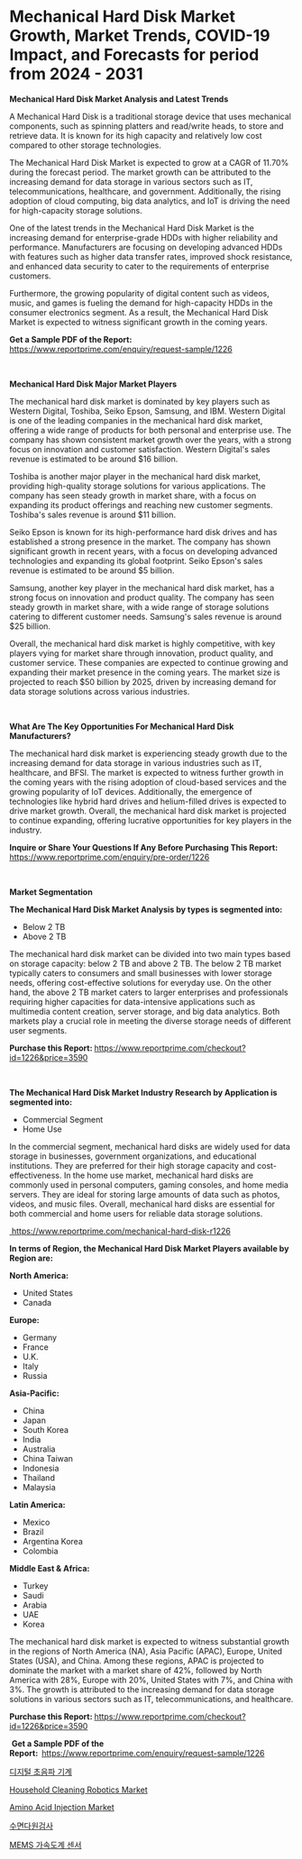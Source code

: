 <p><h1>Mechanical Hard Disk Market Growth, Market Trends, COVID-19 Impact, and Forecasts for period from 2024 - 2031</h1></p><p><strong>Mechanical Hard Disk Market Analysis and Latest Trends</strong></p>
<p><p>A Mechanical Hard Disk is a traditional storage device that uses mechanical components, such as spinning platters and read/write heads, to store and retrieve data. It is known for its high capacity and relatively low cost compared to other storage technologies.</p><p>The Mechanical Hard Disk Market is expected to grow at a CAGR of 11.70% during the forecast period. The market growth can be attributed to the increasing demand for data storage in various sectors such as IT, telecommunications, healthcare, and government. Additionally, the rising adoption of cloud computing, big data analytics, and IoT is driving the need for high-capacity storage solutions.</p><p>One of the latest trends in the Mechanical Hard Disk Market is the increasing demand for enterprise-grade HDDs with higher reliability and performance. Manufacturers are focusing on developing advanced HDDs with features such as higher data transfer rates, improved shock resistance, and enhanced data security to cater to the requirements of enterprise customers.</p><p>Furthermore, the growing popularity of digital content such as videos, music, and games is fueling the demand for high-capacity HDDs in the consumer electronics segment. As a result, the Mechanical Hard Disk Market is expected to witness significant growth in the coming years.</p></p>
<p><strong>Get a Sample PDF of the Report:&nbsp;</strong> <a href="https://www.reportprime.com/enquiry/request-sample/1226">https://www.reportprime.com/enquiry/request-sample/1226</a></p>
<p>&nbsp;</p>
<p><strong>Mechanical Hard Disk Major Market Players</strong></p>
<p><p>The mechanical hard disk market is dominated by key players such as Western Digital, Toshiba, Seiko Epson, Samsung, and IBM. Western Digital is one of the leading companies in the mechanical hard disk market, offering a wide range of products for both personal and enterprise use. The company has shown consistent market growth over the years, with a strong focus on innovation and customer satisfaction. Western Digital's sales revenue is estimated to be around $16 billion.</p><p>Toshiba is another major player in the mechanical hard disk market, providing high-quality storage solutions for various applications. The company has seen steady growth in market share, with a focus on expanding its product offerings and reaching new customer segments. Toshiba's sales revenue is around $11 billion.</p><p>Seiko Epson is known for its high-performance hard disk drives and has established a strong presence in the market. The company has shown significant growth in recent years, with a focus on developing advanced technologies and expanding its global footprint. Seiko Epson's sales revenue is estimated to be around $5 billion.</p><p>Samsung, another key player in the mechanical hard disk market, has a strong focus on innovation and product quality. The company has seen steady growth in market share, with a wide range of storage solutions catering to different customer needs. Samsung's sales revenue is around $25 billion.</p><p>Overall, the mechanical hard disk market is highly competitive, with key players vying for market share through innovation, product quality, and customer service. These companies are expected to continue growing and expanding their market presence in the coming years. The market size is projected to reach $50 billion by 2025, driven by increasing demand for data storage solutions across various industries.</p></p>
<p>&nbsp;</p>
<p><strong>What Are The Key Opportunities For Mechanical Hard Disk Manufacturers?</strong></p>
<p><p>The mechanical hard disk market is experiencing steady growth due to the increasing demand for data storage in various industries such as IT, healthcare, and BFSI. The market is expected to witness further growth in the coming years with the rising adoption of cloud-based services and the growing popularity of IoT devices. Additionally, the emergence of technologies like hybrid hard drives and helium-filled drives is expected to drive market growth. Overall, the mechanical hard disk market is projected to continue expanding, offering lucrative opportunities for key players in the industry.</p></p>
<p><strong>Inquire or Share Your Questions If Any Before Purchasing This Report:</strong> <a href="https://www.reportprime.com/enquiry/pre-order/1226">https://www.reportprime.com/enquiry/pre-order/1226</a></p>
<p>&nbsp;</p>
<p><strong>Market Segmentation</strong></p>
<p><strong>The Mechanical Hard Disk Market Analysis by types is segmented into:</strong></p>
<p><ul><li>Below 2 TB</li><li>Above 2 TB</li></ul></p>
<p><p>The mechanical hard disk market can be divided into two main types based on storage capacity: below 2 TB and above 2 TB. The below 2 TB market typically caters to consumers and small businesses with lower storage needs, offering cost-effective solutions for everyday use. On the other hand, the above 2 TB market caters to larger enterprises and professionals requiring higher capacities for data-intensive applications such as multimedia content creation, server storage, and big data analytics. Both markets play a crucial role in meeting the diverse storage needs of different user segments.</p></p>
<p><strong>Purchase this Report:&nbsp;</strong><a href="https://www.reportprime.com/checkout?id=1226&price=3590">https://www.reportprime.com/checkout?id=1226&price=3590</a></p>
<p>&nbsp;</p>
<p><strong>The Mechanical Hard Disk Market Industry Research by Application is segmented into:</strong></p>
<p><ul><li>Commercial Segment</li><li>Home Use</li></ul></p>
<p><p>In the commercial segment, mechanical hard disks are widely used for data storage in businesses, government organizations, and educational institutions. They are preferred for their high storage capacity and cost-effectiveness. In the home use market, mechanical hard disks are commonly used in personal computers, gaming consoles, and home media servers. They are ideal for storing large amounts of data such as photos, videos, and music files. Overall, mechanical hard disks are essential for both commercial and home users for reliable data storage solutions.</p></p>
<p><a href="https://www.reportprime.com/mechanical-hard-disk-r1226">&nbsp;https://www.reportprime.com/mechanical-hard-disk-r1226</a></p>
<p><strong>In terms of Region, the Mechanical Hard Disk Market Players available by Region are:</strong></p>
<p>
    <p> <strong> North America: </strong>
        <ul>
            <li>United States</li>
            <li>Canada</li>
        </ul>
        </p> 
    <p> <strong> Europe: </strong>
        <ul>
            <li>Germany</li>
            <li>France</li>
            <li>U.K.</li>
            <li>Italy</li>
            <li>Russia</li>
        </ul>
        </p> 
    <p> <strong> Asia-Pacific: </strong>
        <ul>
            <li>China</li>
            <li>Japan</li>
            <li>South Korea</li>
            <li>India</li>
            <li>Australia</li>
            <li>China Taiwan</li>
            <li>Indonesia</li>
            <li>Thailand</li>
            <li>Malaysia</li>
        </ul>
        </p> 
    <p> <strong> Latin America: </strong>
        <ul>
            <li>Mexico</li>
            <li>Brazil</li>
            <li>Argentina Korea</li>
            <li>Colombia</li>
        </ul>
        </p> 
    <p> <strong> Middle East & Africa: </strong>
        <ul>
            <li>Turkey</li>
            <li>Saudi</li>
            <li>Arabia</li>
            <li>UAE</li>
            <li>Korea</li>
        </ul>
    </p>
    </p>
<p><p>The mechanical hard disk market is expected to witness substantial growth in the regions of North America (NA), Asia Pacific (APAC), Europe, United States (USA), and China. Among these regions, APAC is projected to dominate the market with a market share of 42%, followed by North America with 28%, Europe with 20%, United States with 7%, and China with 3%. The growth is attributed to the increasing demand for data storage solutions in various sectors such as IT, telecommunications, and healthcare.</p></p>
<p><strong>Purchase this Report: </strong><a href="https://www.reportprime.com/checkout?id=1226&price=3590">https://www.reportprime.com/checkout?id=1226&price=3590</a></p>
<p>&nbsp;<strong>Get a Sample PDF of the Report:&nbsp;&nbsp;</strong><a href="https://www.reportprime.com/enquiry/request-sample/1226">https://www.reportprime.com/enquiry/request-sample/1226</a></p>
<p><strong></strong></p>
<p><p><a href="https://github.com/JosefaRice/Market-Research-Report-List-1/blob/main/651164316037.md">디지털 초음파 기계</a></p><p><a href="https://medium.com/@stewart.churchill9078/household-cleaning-robotics-market-size-share-trends-analysis-report-by-end-use-bedroom-and-73cb51d2ac7e">Household Cleaning Robotics Market</a></p><p><a href="https://www.linkedin.com/pulse/global-amino-acid-injection-industry-research-report-competitive-5eoxe">Amino Acid Injection Market</a></p><p><a href="https://medium.com/@rogerking2023/2024%EB%85%84%EB%B6%80%ED%84%B0-2031%EB%85%84%EA%B9%8C%EC%A7%80%EC%9D%98-%EB%8B%A4%EB%87%A8%EC%88%98%EB%A9%B4%EC%B8%A1%EC%A0%95%EA%B8%B0-%EC%8B%9C%EC%9E%A5-%EC%A0%84%EB%A7%9D%EA%B3%BC-%EC%98%88%EC%B8%A1-c9e89d9a51f6">수면다원검사</a></p><p><a href="https://github.com/xvz497517413/Market-Research-Report-List-3/blob/main/128026616085.md">MEMS 가속도계 센서</a></p></p>